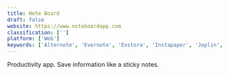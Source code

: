 ```yaml
---
title: Note Board
draft: false 
website: https://www.noteboardapp.com
classification: ['']
platform: ['Web']
keywords: ['Alternote', 'Evernote', 'Exstora', 'Instapaper', 'Joplin', 'MyTetra', 'NimbleNotes', 'NixNote', 'Notebook PEA', 'Notezilla', 'OneNote', 'Pocket', 'Receipts', 'Simplenote', 'Standard Notes', 'SwissTasks', 'do-Organizer', 'footnote']
---
```

Productivity app. Save information like a sticky notes.